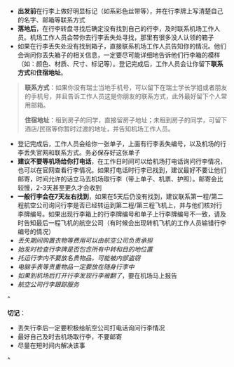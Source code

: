 * **出发前**在行李上做好明显标记（如系彩色丝带等），并在行李牌上写清楚自己的名字、邮箱等联系方式
* **落地后**，在行李转盘寻找后确定没有找到自己的行李，及时联系机场工作人员。机场工作人员会带你去行李丢失处寻找，那里有很多没人认领的箱子
* 如果在行李丢失处没有找到箱子，直接联系机场工作人员告知你的情况。他们会询问你丢失箱子的相关信息，一定要尽可能详细地告诉他们行李箱的模样（如：颜色、材质、尺寸、标记等）。登记完成后，工作人员会让你留下**联系方式**和**住宿地址**。

> **联系方式**：如果你没有瑞士当地手机号，可以留下在瑞士学长学姐或者朋友的手机号，并且告诉工作人员这是你朋友的联系方式，此外最好留下个人常用邮箱。
>
> **住宿地址**：租到房子的同学，直接留房子地址；未租到房子的同学，可留下酒店/民宿等你暂时过渡的地址，并告知机场工作人员。

* 登记完成后，工作人员会给你一张单子，上面有行李丢失编号，以及机场的行李丢失官网和联系方式。务必保存好这张单子
* **建议不要等机场给你打电话**，在工作日时间可以给机场打电话询问行李情况，也可以在官网查看行李情况。如果打电话时行李已找到，建议最好不要让他们邮寄，时间允许的话立马去机场取行李（带上单子、机票、护照）。邮寄会比较慢，2-3天甚至更久才会收到
* **一般行李会在7天左右找到**，如果在5天后仍没有找到，建议联系第一程/第二程航空公司询问行李是否已经转运到第二程/第三程飞机上，并与他们核对行李牌编号。如果出现行李箱上的行李牌编号和单子上行李牌编号不一致，请及时告知最后一程飞机的航空公司（有时候会出现转机飞机的工作人员输错行李编号的情况）
* *丢失期间购置衣物等费用可以由航空公司负责承担*
* *始发时检查行李牌是否包含所有中转和目的地位置*
* *托运行李内不要放名贵物品，可能被内部盗窃*
* *电脑手表等贵重物品一定要放在随身行李中*
* *如果到机场后打开行李发现行李被翻了*，要在机场马上报告
* *航空公司行李跟踪服务*

^

**切记**：

* 丢失行李后一定要积极给航空公司打电话询问行李情况
* 最好自己及时去机场取行李，不要邮寄
* 尽量在短时间内解决该事

^
